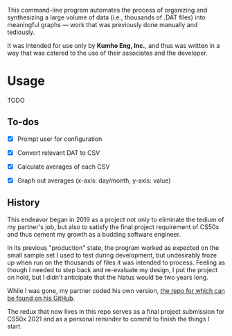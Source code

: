 This command-line program automates the process of organizing and synthesizing a large volume of data (i.e., thousands of .DAT files) into meaningful graphs — work that was previously done manually and tediously.

It was intended for use only by **Kumho Eng, Inc.**, and thus was written in a way that was catered to the use of their associates and the developer.

# Usage
TODO

## To-dos
- [x] Prompt user for configuration
- [x] Convert relevant DAT to CSV
- [x] Calculate averages of each CSV
- [x] Graph out averages (x-axis: day/month, y-axis: value)


## History

This endeavor began in 2019 as a project not only to eliminate the tedium of my partner's job, but also to satisfy the final project requirement of CS50x and thus cement my growth as a budding software engineer.

In its previous "production" state, the program worked as expected on the small sample set I used to test during development, but undesirably froze up when run on the thousands of files it was intended to process. Feeling as though I needed to step back and re-evaluate my design, I put the project on hold, but I didn't anticipate that the hiatus would be two years long.

While I was gone, my partner coded his own version, [the repo for which can be found on his GitHub](https://github.com/alpacapetter/kumho-compiler).

The redux that now lives in this repo serves as a final project submission for CS50x 2021 and as a personal reminder to commit to finish the things I start.